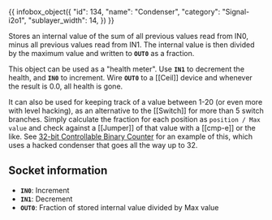 {{ infobox_object({
	"id": 134,
	"name": "Condenser",
	"category": "Signal-i2o1",
	"sublayer_width": 14,
}) }}

Stores an internal value of the sum of all previous values read from IN0, minus all previous values read from IN1. The internal value is then divided by the maximum value and written to **`OUT0`** as a fraction.

This object can be used as a "health meter". Use **`IN1`** to decrement the health, and **`IN0`** to increment. Wire **`OUT0`** to a [[Ceil]] device and whenever the result is 0.0, all health is gone.

It can also be used for keeping track of a value between 1-20 (or even more with level hacking), as an alternative to the [[Switch]] for more than 5 switch branches. Simply calculate the fraction for each position as `position / Max value` and check against a [[Jumper]] of that value with a [[cmp-e]] or the like. See [32-bit Controllable Binary Counter](/level/8) for an example of this, which uses a hacked condenser that goes all the way up to 32.

## Socket information
- **`IN0`**: Increment
- **`IN1`**: Decrement
- **`OUT0`**: Fraction of stored internal value divided by Max value
